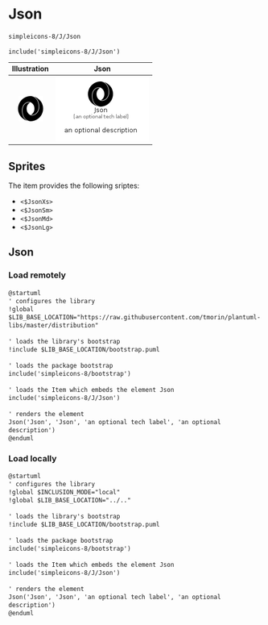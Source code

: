 # Json


```text
simpleicons-8/J/Json
```

```text
include('simpleicons-8/J/Json')
```



| Illustration | Json |
| :---: | :---: |
| ![illustration for Illustration](../../simpleicons-8/J/Json.png) | ![illustration for Json](../../simpleicons-8/J/Json.Local.png) |



## Sprites
The item provides the following sriptes:

- `<$JsonXs>`
- `<$JsonSm>`
- `<$JsonMd>`
- `<$JsonLg>`





## Json

### Load remotely
```plantuml
@startuml
' configures the library
!global $LIB_BASE_LOCATION="https://raw.githubusercontent.com/tmorin/plantuml-libs/master/distribution"

' loads the library's bootstrap
!include $LIB_BASE_LOCATION/bootstrap.puml

' loads the package bootstrap
include('simpleicons-8/bootstrap')

' loads the Item which embeds the element Json
include('simpleicons-8/J/Json')

' renders the element
Json('Json', 'Json', 'an optional tech label', 'an optional description')
@enduml
```

### Load locally
```plantuml
@startuml
' configures the library
!global $INCLUSION_MODE="local"
!global $LIB_BASE_LOCATION="../.."

' loads the library's bootstrap
!include $LIB_BASE_LOCATION/bootstrap.puml

' loads the package bootstrap
include('simpleicons-8/bootstrap')

' loads the Item which embeds the element Json
include('simpleicons-8/J/Json')

' renders the element
Json('Json', 'Json', 'an optional tech label', 'an optional description')
@enduml
```

